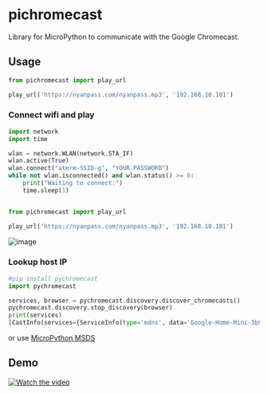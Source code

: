 # pichromecast
Library for MicroPython to communicate with the Google Chromecast.

## Usage

```python
from pichromecast import play_url

play_url('https://nyanpass.com/nyanpass.mp3', '192.168.10.101')
```

### Connect wifi and play
```python
import network
import time

wlan = network.WLAN(network.STA_IF)
wlan.active(True)
wlan.connect("aterm-SSID-g", "YOUR_PASSWORD")
while not wlan.isconnected() and wlan.status() >= 0:
    print("Waiting to connect:")
    time.sleep(1)


from pichromecast import play_url

play_url('https://nyanpass.com/nyanpass.mp3', '192.168.10.101')
```

![image](https://user-images.githubusercontent.com/12811398/188296486-296ed2e6-84c1-493a-9125-202f22bd04cd.png)


### Lookup host IP

```python
#pip install pychromecast
import pychromecast

services, browser = pychromecast.discovery.discover_chromecasts()
pychromecast.discovery.stop_discovery(browser)
print(services)
[CastInfo(services={ServiceInfo(type='mdns', data='Google-Home-Mini-3b0a32dc5803130351919f8a286e406f._googlecast._tcp.local.')}, uuid=UUID('3b0a32dc-5803-1303-5191-9f8a286e406f'), model_name='Google Home Mini', friendly_name='書斎', host='192.168.10.101', port=8009, cast_type='audio', manufacturer='Google Inc.')]
```

or use [MicroPython MSDS](https://pypi.org/project/micropython-mdns/)

## Demo

[![Watch the video](https://img.youtube.com/vi/bA8fouVAPho/maxresdefault.jpg)](https://youtu.be/bA8fouVAPho)
